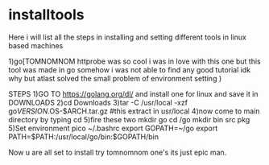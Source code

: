 # installtools
Here i will list all the steps in installing and setting different tools in linux based machines

1)go[TOMNOMNOM httprobe was so cool i was in love with this one but this tool was made in go somehow i was not able to find any good tutorial idk why but atlast solved the small problem of environment setting )

STEPS
1)GO TO https://golang.org/dl/ and install one for linux and save it in DOWNLOADS
2)cd Downloads
3)tar -C /usr/local -xzf go$VERSION.$OS-$ARCH.tar.gz #this extract in usr/local
4)now come to main directory by typing cd
5)fire these two
mkdir go
cd /go
mkdir bin src pkg
5)Set environment
pico ~/.bashrc
export GOPATH=~/go
export PATH=$PATH:/usr/local/go/bin:$GOPATH/bin

Now u are all set to install try tomnomnom one's its just epic man.
